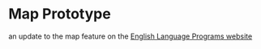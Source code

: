# Map Prototype
an update to the map feature on the [English Language Programs website](https://elprograms.org)
